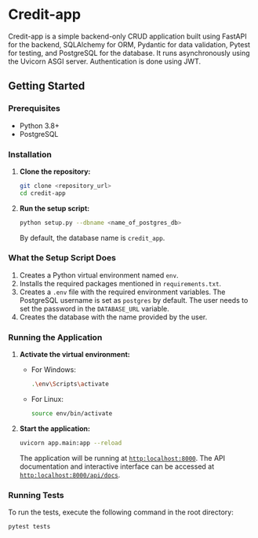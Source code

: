 # Credit-app

Credit-app is a simple backend-only CRUD application built using FastAPI for the backend, SQLAlchemy for ORM, Pydantic for data validation, Pytest for testing, and PostgreSQL for the database. It runs asynchronously using the Uvicorn ASGI server. Authentication is done using JWT.

## Getting Started

### Prerequisites

- Python 3.8+
- PostgreSQL

### Installation

1. **Clone the repository:**

    ```bash
    git clone <repository_url>
    cd credit-app
    ```

2. **Run the setup script:**

    ```bash
    python setup.py --dbname <name_of_postgres_db>
    ```

    By default, the database name is `credit_app`.

### What the Setup Script Does

1. Creates a Python virtual environment named `env`.
2. Installs the required packages mentioned in `requirements.txt`.
3. Creates a `.env` file with the required environment variables. The PostgreSQL username is set as `postgres` by   default. The user needs to set the password in the `DATABASE_URL` variable.
4. Creates the database with the name provided by the user.

### Running the Application

1. **Activate the virtual environment:**

    - For Windows:

        ```bash
        .\env\Scripts\activate
        ```

    - For Linux:

        ```bash
        source env/bin/activate
        ```

2. **Start the application:**

    ```bash
    uvicorn app.main:app --reload
    ```

    The application will be running at <a href="http:localhost:8000">`http:localhost:8000`</a>. The API documentation and interactive interface can be accessed at <a href="http:localhost:8000/api/docs">`http:localhost:8000/api/docs`</a>.

### Running Tests

To run the tests, execute the following command in the root directory:

```bash
pytest tests